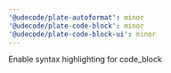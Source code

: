 ```yaml
---
'@udecode/plate-autoformat': minor
'@udecode/plate-code-block': minor
'@udecode/plate-code-block-ui': minor
---
```


Enable syntax highlighting for code_block
